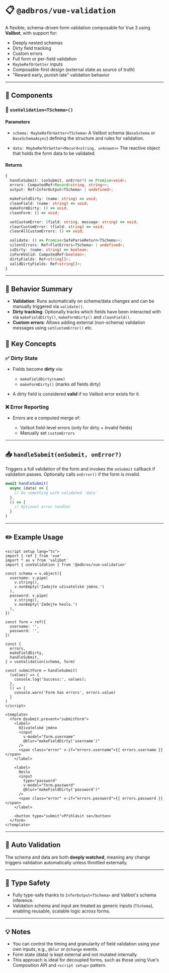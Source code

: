 # 📋 `@adbros/vue-validation`

A flexible, schema-driven form validation composable for Vue 3 using **Valibot**, with support for:

* Deeply nested schemas
* Dirty field tracking
* Custom errors
* Full form or per-field validation
* `MaybeRefOrGetter` inputs
* Composable-first design (external state as source of truth)
* "Reward early, punish late" validation behavior

---

## 🧩 Components

### 🔹 `useValidation<TSchema>()`

#### Parameters

* `schema: MaybeRefOrGetter<TSchema>`
  A Valibot schema (`BaseSchema` or `BaseSchemaAsync`) defining the structure and rules for validation.

* `data: MaybeRefOrGetter<Record<string, unknown>>`
  The reactive object that holds the form data to be validated.

#### Returns

```ts
{
  handleSubmit: (onSubmit, onError?) => Promise<void>;
  errors: ComputedRef<Record<string, string>>;
  output: Ref<InferOutput<TSchema> | undefined>;

  makeFieldDirty: (name: string) => void;
  cleanField: (name: string) => void;
  makeFormDirty: () => void;
  cleanForm: () => void;

  setCustomError: (field: string, message: string) => void;
  clearCustomError: (field: string) => void;
  clearAllCustomErrors: () => void;

  validate: () => Promise<SafeParseReturn<TSchema>>;
  silentErrors: Ref<FlatErrors<TSchema> | undefined>;
  isDirty: (name: string) => boolean;
  isFormValid: ComputedRef<boolean>;
  dirtyFields: Ref<string[]>;
  validDirtyFields: Ref<string[]>;
}
```

---

## 🧠 Behavior Summary

* **Validation**: Runs automatically on schema/data changes and can be manually triggered via `validate()`.
* **Dirty tracking**: Optionally tracks which fields have been interacted with via `makeFieldDirty()`, `makeFormDirty()` and `cleanField()`.
* **Custom errors**: Allows adding external (non-schema) validation messages using `setCustomError()` etc.

## 🔸 Key Concepts

### ✅ Dirty State

* Fields become **dirty** via:

  * `makeFieldDirty(name)`
  * `makeFormDirty()` (marks *all* fields dirty)
* A dirty field is considered **valid** if no Valibot error exists for it.

### ❌ Error Reporting

* Errors are a computed merge of:

  * Valibot field-level errors (only for dirty + invalid fields)
  * Manually set `customErrors`

---

## 📥 `handleSubmit(onSubmit, onError?)`

Triggers a full validation of the form and invokes the `onSubmit` callback if validation passes. Optionally calls `onError()` if the form is invalid.

```ts
await handleSubmit(
  async (data) => {
    // Do something with validated `data`
  },
  () => {
    // Optional error handler
  }
)
```

---

## ✏️ Example Usage

```vue
<script setup lang="ts">
import { ref } from 'vue'
import * as v from 'valibot'
import { useValidation } from '@adbros/vue-validation'

const schema = v.object({
  username: v.pipe(
    v.string(),
    v.nonEmpty('Zadejte uživatelské jméno.')
  ),
  password: v.pipe(
    v.string(),
    v.nonEmpty('Zadejte heslo.')
  ),
})

const form = ref({
  username: '',
  password: '',
})

const {
  errors,
  makeFieldDirty,
  handleSubmit,
} = useValidation(schema, form)

const submitForm = handleSubmit(
  (values) => {
    console.log('Success:', values);
  },
  () => {
    console.warn('Form has errors', errors.value)
  }
)
</script>

<template>
  <form @submit.prevent="submitForm">
    <label>
      Uživatelské jméno
      <input
        v-model="form.username"
        @blur="makeFieldDirty('username')"
      />
      <span class="error" v-if="errors.username">{{ errors.username }}</span>
    </label>

    <label>
      Heslo
      <input
        type="password"
        v-model="form.password"
        @blur="makeFieldDirty('password')"
      />
      <span class="error" v-if="errors.password">{{ errors.password }}</span>
    </label>

    <button type="submit">Přihlásit se</button>
  </form>
</template>
```

---

## 🔄 Auto Validation

The schema and data are both **deeply watched**, meaning any change triggers validation automatically unless throttled externally.

---

## 🔐 Type Safety

* Fully type-safe thanks to `InferOutput<TSchema>` and Valibot's schema inference.
* Validation schema and input are treated as generic inputs (`TSchema`), enabling reusable, scalable logic across forms.

---

## 💡 Notes

* You can control the timing and granularity of field validation using your own inputs, e.g., `@blur` or `@change` events.
* Form state (data) is kept external and not mutated internally.
* This approach is ideal for decoupled forms, such as those using Vue's Composition API and `<script setup>` pattern.
